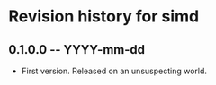 # Revision history for simd

## 0.1.0.0 -- YYYY-mm-dd

* First version. Released on an unsuspecting world.
